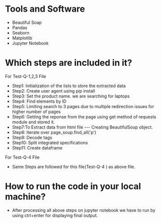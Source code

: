 # Tools and Software 
- Beautiful Soap
- Pandas
- Seaborn
- Matplotlib
- Jupyter Notebook

# Which steps are included in it?
For Test-Q-1,2,3 File

- Step1: Initialization of the lists to store the extracted data
- Step2: Create user agent using pip install
- Step3: Set the product name. we are searching for laptops
- Step4: Find elements by ID
- Step5: Limiting search to 3 pages due to multiple redirection issues for higher number of pages
- Step6: Getting the reponse from the page using get method of requests module and stored it.
- Step7:To Extract data from html file --- Creating BeautifulSoup object.
- Step8: Iterate over page_soup.find_all('p')   
- Step9: Decode tags
- Step10: Split integrated specifications
- Step11: Create dataframe

For Test-Q-4 File
- Same Steps are followed for this file(Test-Q-4 ) as above file.


# How to run the code in your local machine?
- After processing all above steps on jupyter notebook we have to run by using ctrl+enter for displaying final output.

